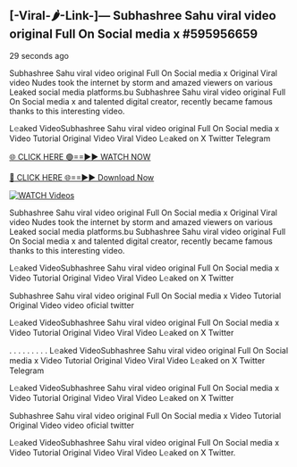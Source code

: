 ## [-Viral-🌶-Link-]— Subhashree Sahu viral video original Full On Social media x  #595956659

29 seconds ago

Subhashree Sahu viral video original Full On Social media x  Original Viral video Nudes took the internet by storm and amazed viewers on various Leaked social media platforms.bu Subhashree Sahu viral video original Full On Social media x  and talented digital creator, recently became famous thanks to this interesting video.

L𝚎aked VideoSubhashree Sahu viral video original Full On Social media x  Video Tutorial Original Video Viral Video L𝚎aked on X Twitter Telegram

[🌐 CLICK HERE 🟢==►► WATCH NOW](https://cutt.ly/te57wshS)

[🔴 CLICK HERE 🌐==►► Download Now](https://cutt.ly/te57wshS)

[![WATCH Videos](https://i.imgur.com/dJHk4Zq.gif)](https://cutt.ly/te57wshS)

Subhashree Sahu viral video original Full On Social media x  Original Viral video Nudes took the internet by storm and amazed viewers on various Leaked social media platforms.bu Subhashree Sahu viral video original Full On Social media x  and talented digital creator, recently became famous thanks to this interesting video.

L𝚎aked VideoSubhashree Sahu viral video original Full On Social media x  Video Tutorial Original Video Viral Video L𝚎aked on X Twitter

Subhashree Sahu viral video original Full On Social media x  Video Tutorial Original Video video oficial twitter

L𝚎aked VideoSubhashree Sahu viral video original Full On Social media x  Video Tutorial Original Video Viral Video L𝚎aked on X Twitter

. . . . . . . . . L𝚎aked VideoSubhashree Sahu viral video original Full On Social media x  Video Tutorial Original Video Viral Video L𝚎aked on X Twitter Telegram

L𝚎aked VideoSubhashree Sahu viral video original Full On Social media x  Video Tutorial Original Video Viral Video L𝚎aked on X Twitter

Subhashree Sahu viral video original Full On Social media x  Video Tutorial Original Video video oficial twitter

L𝚎aked VideoSubhashree Sahu viral video original Full On Social media x  Video Tutorial Original Video Viral Video L𝚎aked on X Twitter.